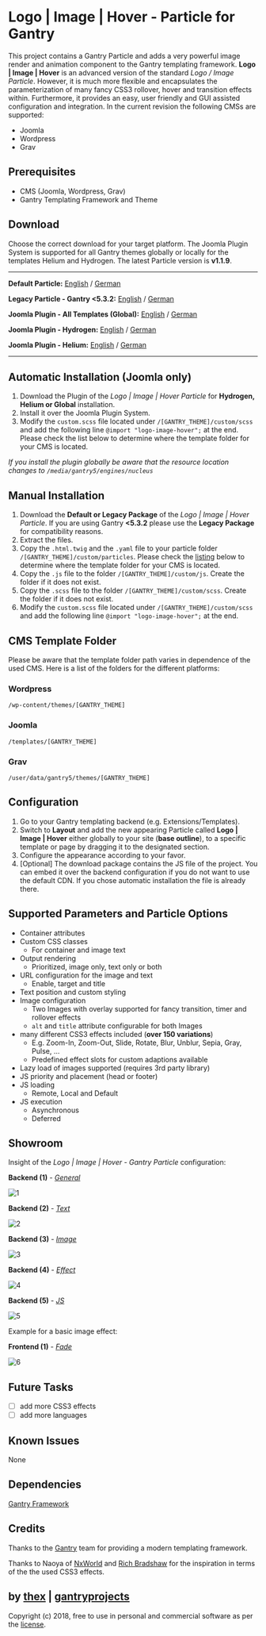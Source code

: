 # Logo | Image | Hover - Particle for Gantry
This project contains a Gantry Particle and adds a very powerful image render and animation component to the Gantry templating framework. **Logo | Image | Hover** is an advanced version of the standard *Logo / Image Particle*. However, it is much more flexible and encapsulates the parameterization of many fancy CSS3 rollover, hover and transition effects within. Furthermore, it provides an easy, user friendly and GUI assisted configuration and integration. In the current revision the following CMSs are supported:
* Joomla
* Wordpress
* Grav

## Prerequisites
* CMS (Joomla, Wordpress, Grav)
* Gantry Templating Framework and Theme

## Download
Choose the correct download for your target platform. The Joomla Plugin System is supported for all Gantry themes globally or locally for the templates Helium and Hydrogen. The latest Particle version is **v1.1.9**.
___
**Default Particle:**
[English](https://github.com/thexmanxyz/Logo-Image-Hover-Gantry/releases/download/v1.1.9/lih.particle.only.EN.v1.1.9.zip) / [German](https://github.com/thexmanxyz/Logo-Image-Hover-Gantry/releases/download/v1.1.9/lih.particle.only.DE.v1.1.9.zip)

**Legacy Particle - Gantry <5.3.2:**
[English](https://github.com/thexmanxyz/Logo-Image-Hover-Gantry/releases/download/v1.1.9/lih.particle.only.legacy.EN.v1.1.9.zip) / [German](https://github.com/thexmanxyz/Logo-Image-Hover-Gantry/releases/download/v1.1.9/lih.particle.only.legacy.DE.v1.1.9.zip)

**Joomla Plugin - All Templates (Global):**
[English](https://github.com/thexmanxyz/Logo-Image-Hover-Gantry/releases/download/v1.1.9/lih.j3.global.EN.v1.1.9.zip) / [German](https://github.com/thexmanxyz/Logo-Image-Hover-Gantry/releases/download/v1.1.9/lih.j3.global.DE.v1.1.9.zip)

**Joomla Plugin - Hydrogen:**
[English](https://github.com/thexmanxyz/Logo-Image-Hover-Gantry/releases/download/v1.1.9/lih.j3.hydrogen.EN.v1.1.9.zip) / [German](https://github.com/thexmanxyz/Logo-Image-Hover-Gantry/releases/download/v1.1.9/lih.j3.hydrogen.DE.v1.1.9.zip)

**Joomla Plugin - Helium:**
[English](https://github.com/thexmanxyz/Logo-Image-Hover-Gantry/releases/download/v1.1.9/lih.j3.helium.EN.v1.1.9.zip) / [German](https://github.com/thexmanxyz/Logo-Image-Hover-Gantry/releases/download/v1.1.9/lih.j3.helium.DE.v1.1.9.zip)
___

## Automatic Installation (Joomla only)
1. Download the Plugin of the *Logo | Image | Hover Particle* for **Hydrogen, Helium or Global** installation.
2. Install it over the Joomla Plugin System.
3. Modify the `custom.scss` file located under `/[GANTRY_THEME]/custom/scss` and add the following line `@import "logo-image-hover";` at the end. Please check the list below to determine where the template folder for your CMS is located.

*If you install the plugin globally be aware that the resource location changes to `/media/gantry5/engines/nucleus`*

## Manual Installation
1. Download the **Default or Legacy Package** of the *Logo | Image | Hover Particle*. If you are using Gantry **<5.3.2** please use the **Legacy Package** for compatibility reasons.
2. Extract the files.
3. Copy the `.html.twig` and the `.yaml` file to your particle folder `/[GANTRY_THEME]/custom/particles`. Please check the [listing](https://github.com/thexmanxyz/Logo-Image-Hover-Gantry#cms-template-folder) below to determine where the template folder for your CMS is located.
4. Copy the `.js` file to the folder `/[GANTRY_THEME]/custom/js`. Create the folder if it does not exist.
5. Copy the `.scss` file to the folder `/[GANTRY_THEME]/custom/scss`. Create the folder if it does not exist.
6. Modify the `custom.scss` file located under `/[GANTRY_THEME]/custom/scss` and add the following line `@import "logo-image-hover";` at the end.

## CMS Template Folder
Please be aware that the template folder path varies in dependence of the used CMS. Here is a list of the folders for the different platforms:

### Wordpress
`/wp-content/themes/[GANTRY_THEME]`

### Joomla
`/templates/[GANTRY_THEME]`

### Grav
`/user/data/gantry5/themes/[GANTRY_THEME]`
   
## Configuration
1. Go to your Gantry templating backend (e.g. Extensions/Templates).
2. Switch to **Layout** and add the new appearing Particle called **Logo | Image | Hover** either globally to your site (**base outline**), to a specific template or page by dragging it to the designated section.
3. Configure the appearance according to your favor.
4. [Optional] The download package contains the JS file of the project. You can embed it over the backend configuration if you do not want to use the default CDN. If you chose automatic installation the file is already there.
 
## Supported Parameters and Particle Options
* Container attributes
* Custom CSS classes
  * For container and image text
* Output rendering 
  * Prioritized, image only, text only or both
* URL configuration for the image and text
  * Enable, target and title
* Text position and custom styling
* Image configuration
  * Two Images with overlay supported for fancy transition, timer and rollover effects
  * `alt` and `title` attribute configurable for both Images
* many different CSS3 effects included (**over 150 variations**)
  * E.g. Zoom-In, Zoom-Out, Slide, Rotate, Blur, Unblur, Sepia, Gray, Pulse, ...
  * Predefined effect slots for custom adaptions available 
* Lazy load of images supported (requires 3rd party library)
* JS priority and placement (head or footer)
* JS loading
  * Remote, Local and Default
* JS execution
  * Asynchronous
  * Deferred

## Showroom
Insight of the *Logo | Image | Hover - Gantry Particle* configuration:

**Backend (1)** - *[General](/screenshots/backend_general.png)*

![1](/screenshots/backend_general.png)

**Backend (2)** - *[Text](/screenshots/backend_text.png)*

![2](/screenshots/backend_text.png)

**Backend (3)** - *[Image](/screenshots/backend_image.png)*

![3](/screenshots/backend_image.png)

**Backend (4)** - *[Effect](/screenshots/backend_effect.png)*

![4](/screenshots/backend_effect.png)

**Backend (5)** - *[JS](/screenshots/backend_js.png)*

![5](/screenshots/backend_js.png)

Example for a basic image effect:

**Frontend (1)** - *[Fade](/screenshots/frontend_fade.gif)*

![6](/screenshots/frontend_fade.gif)

## Future Tasks
- [ ] add more CSS3 effects
- [ ] add more languages

## Known Issues
None

## Dependencies
[Gantry Framework](http://gantry.org/)

## Credits
Thanks to the [Gantry](https://github.com/gantry) team for providing a modern templating framework.

Thanks to Naoya of [NxWorld](https://www.nxworld.net/tips/css-image-hover-effects.html) and [Rich Bradshaw](http://css3.bradshawenterprises.com/cfimg/) for the inspiration in terms of the the used CSS3 effects.

## by [thex](https://github.com/thexmanxyz) | [gantryprojects](https://gantryprojects.com)
Copyright (c) 2018, free to use in personal and commercial software as per the [license](/LICENSE.md).
